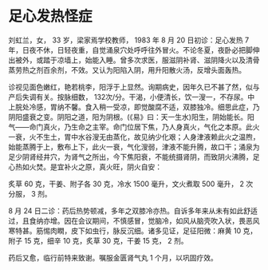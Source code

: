 # 足心发热怪症

刘虹兰，女， 33 岁，梁家焉学校教师， 1983 年 8 月 20 日初诊：足心发热 7 年，日夜不休，日轻夜重，自觉涌泉穴处呼呼往外冒火。不论冬夏，夜卧必把脚伸出被外，或踏于凉墙上，始能入睡。曾多次求医，服滋阴补肾、滋阴降火以及清骨蒸劳热之剂百余剂，不效。又认为阳陷入阴，用升阳散火汤，反增头面轰热。

诊视见面色嫩红，艳若桃李，阳浮于上显然。询期病史，因年久已不甚了然，似与产后失调有关。按脉细数， 132次/分。干渴，小便清长，饮一溲一，不存尿。中上脘处冷感，胃纳不馨。食入稍一受凉，即觉酸腐不适，双膝独冷。细思此症，乃阴阳盛衰之变。阴阳之道，阳为阴根。(《易》曰：天一生水)阳生，阴始能长。阳气——命门真火，乃生命之主宰。命门位居下焦，乃人身真火，气化之本原。此火一衰，火不生土，胃中水谷溲无由蒸化，故见纳少化艰；人身津液赖此火之温煦，始能蒸腾于上，敷布上下，此火一衰，气化溲弱，津液不能升腾，故口干；涌泉为足少阴肾经井穴，为肾气之所出，今下焦阳衰，不能统摄肾阴，而致阴火沸腾，足心热如火焚。是宜补火之原，真火旺，阴火自安：

炙草 60 克，干姜、附子各 30 克，冷水 1500 毫升，文火煮取 500 毫升， 2 次分服， 3 剂。

8 月 24 日二诊：药后热势顿减，多年之双膝冷亦热。自诉多年来从未有如此舒适过，且食纳亦增。因在会议期间，不慎感冒，觉脑冷，如风从脑壳吹入状，畏恶风寒特甚。筋惕肉瞤，皮下如虫行，脉反沉细。诸多见证，足征阳微：麻黄 10 克，附子 15 克，细辛 10 克，炙草 30 克，干姜 15 克， 2 剂。

药后又愈，临行前特来致谢。嘱服金匮肾气丸 1 个月，以巩固疗效。